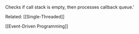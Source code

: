 
Checks if call stack is empty, then processes callback queue.'


Related: [[Single-Threaded]]


[[Event-Driven Programming]]

